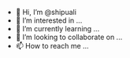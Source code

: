 - 👋 Hi, I’m @shipuali
- 👀 I’m interested in ...
- 🌱 I’m currently learning ...
- 💞️ I’m looking to collaborate on ...
- 📫 How to reach me ...

<!---
shipuali/shipuali is a ✨ special ✨ repository because its `README.md` (this file) appears on your GitHub profile.
You can click the Preview link to take a look at your changes.
--->

